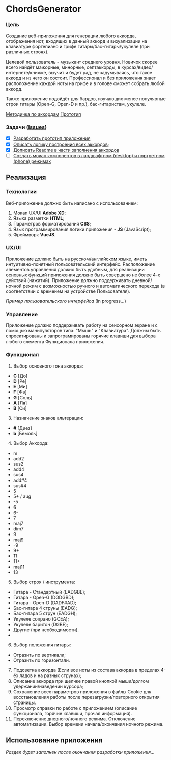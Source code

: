 # ChordsGenerator

### Цель
Создание веб-приложения для генерации любого аккорда, отображения нот, входящих в данный аккорд и визуализации на клавиатуре фортепиано и грифе гитары/бас-гитары/укулеле (при различных строях).

Целевой пользователь - музыкант среднего уровня. Новичок скорее всего найдёт мажорные, минорные, септаккорды, в курсах/видео/интернете/книжке, выучит и будет рад, не задумываясь, что такое аккорд и из чего он состоит. Профессионал и без приложения знает расположение каждой ноты на грифе и в голове сможет собрать любой аккорд.

Также приложение подойдёт для бардов, изучающих менее популярные строи гитары (Open-G, Open-D и пр.), бас-гитаристам, укулеле.

[Методичка по аккордам](https://github.com/MaxMukovin/ChordsGenerator/blob/main/Methodology.md)
[Прототип]()

### Задачи ([Issues](https://github.com/MaxMukovin/ChordsGenerator/issues))

- [x] [Разработать прототип приложения]()
- [x] [Описать логику построения всех аккордов](https://github.com/MaxMukovin/ChordsGenerator/issues/2);
- [x] [Дописать Readme в части заполнения аккордов](https://github.com/MaxMukovin/ChordsGenerator/issues/1)
- [ ] [Создать мокап компонентов в ландшафтном (desktop) и портретном (phone) режимах](https://github.com/MaxMukovin/ChordsGenerator/issues/3)

## Реализация
### Технологии
Веб-приложение должно быть написано с использованием:
1. Мокап UX/UI **Adobe XD**;
2. Языка разметки **HTML**;
3. Параметров форматирования **CSS**;
4. Язык программирования логики приложения - **JS** (JavaScript);
5. Фреймворк **VueJS**.

### UX/UI
Приложение должно быть на русском/английском языке, иметь интуитивно-понятный пользовательский интерфейс.
Расположение элементов управления должно быть удобным, для реализации основных функций приложения должно быть совершено не более 4-х действий (нажатий).
Приложение должно поддерживать дневной/ночной режим с возможностью ручного и автоматического перехода (в соответствии с временем на устройстве Пользователя).

*Пример пользовательского интерфейса*
(in progress...)

### Управление
Приложение должно поддерживать работу на сенсорном экране и с помощью манипуляторов типа: "Мышь" и "Клавиатура".
Должны быть спроектированы и запрограмированы горячие клавиши для выбора любого элемента Функционала приложения.
### Функционал
1. Выбор основного тона аккорда:
- **C** [До]
- **D** [Ре]
- **E** [Ми]
- **F** [Фа]
- **G** [Соль]
- **A** [Ля]
- **B** [Си]
3. Назначение знаков альтерации:
- **#** [Диез]
- **b** [Бемоль]
4. Выбор Аккорда:
- m
- add2
- sus2
- add4
- sus4
- add#4
- sus#4
- 5
- 5+ / aug
- -5
- 6
- 6-
- 7
- maj7
- dim7
- 9
- maj9
- -9
- 9+
- 11
- 11+
- maj11
- 13

5. Выбор строя / инструмента:
- Гитара - Стандартный (EADGBE);
- Гитара -  Open-G (DGDGBD);
- Гитара - Open-D (DADF#AD);
- Бас-гитара 4 струны (EADG);
- Бас-гитара 5 струн (EADGH);
- Укулеле сопрано (GCEA);
- Укулеле баритон (DGBE);
- Другие (при необходимости).
-
6. Выбор положения гитары:
- Отразить по вертикали;
- Отразить по горизонтали.

7. Подсветка аккорда (Если все ноты из состава аккорда в пределах 4-ёх ладов и на разных струнах);
8. Описание аккорда при щелчке правой кнопкой мыши/долгом удержании/наведении курсора;
9. Сохранение всех параметров приложения в файлы Cookie для восстановления работы после перезагрузки/повторного открытия страницы.
10. Просмотр справки по работе с приложением (описание функционала, горячие клавиши, прочая информация).
11. Переключение дневного/ночного режима. Отключение автоматизации. Выбор времени начала/окончания ночного режима.

## Использование приложения
*Раздел будет заполнен после окончания разработки приложения...*
